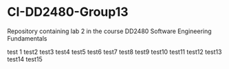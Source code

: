 # CI-DD2480-Group13
Repository containing lab 2 in the course DD2480 Software Engineering Fundamentals

test 1
test2
test3
test4
test5
test6
test7
test8
test9
test10
test11
test12
test13
test14
test15
